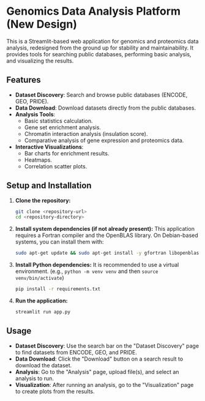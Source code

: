 # Genomics Data Analysis Platform (New Design)

This is a Streamlit-based web application for genomics and proteomics data analysis, redesigned from the ground up for stability and maintainability. It provides tools for searching public databases, performing basic analysis, and visualizing the results.

## Features

- **Dataset Discovery**: Search and browse public databases (ENCODE, GEO, PRIDE).
- **Data Download**: Download datasets directly from the public databases.
- **Analysis Tools**:
  - Basic statistics calculation.
  - Gene set enrichment analysis.
  - Chromatin interaction analysis (insulation score).
  - Comparative analysis of gene expression and proteomics data.
- **Interactive Visualizations**:
  - Bar charts for enrichment results.
  - Heatmaps.
  - Correlation scatter plots.

## Setup and Installation

1.  **Clone the repository:**
    ```bash
    git clone <repository-url>
    cd <repository-directory>
    ```

2.  **Install system dependencies (if not already present):**
    This application requires a Fortran compiler and the OpenBLAS library. On Debian-based systems, you can install them with:
    ```bash
    sudo apt-get update && sudo apt-get install -y gfortran libopenblas-dev
    ```

3.  **Install Python dependencies:**
    It is recommended to use a virtual environment.
    (e.g., `python -m venv venv` and then `source venv/bin/activate`)
    ```bash
    pip install -r requirements.txt
    ```

4.  **Run the application:**
    ```bash
    streamlit run app.py
    ```

## Usage

-   **Dataset Discovery**: Use the search bar on the "Dataset Discovery" page to find datasets from ENCODE, GEO, and PRIDE.
-   **Data Download**: Click the "Download" button on a search result to download the dataset.
-   **Analysis**: Go to the "Analysis" page, upload file(s), and select an analysis to run.
-   **Visualization**: After running an analysis, go to the "Visualization" page to create plots from the results.
